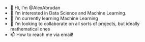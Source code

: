 - 👋 Hi, I’m @AlexAbrudan
- 👀 I’m interested in Data Science and Machine Learning.
- 🌱 I’m currently learning Machine Learning
- 💞️ I’m looking to collaborate on all sorts of projects, but ideally mathematical ones
- 📫 How to reach me via email!

<!---
AlexAbrudan/AlexAbrudan is a ✨ special ✨ repository because its `README.md` (this file) appears on your GitHub profile.
You can click the Preview link to take a look at your changes.
--->
